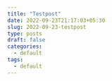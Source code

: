 ```yaml
---
title: "Testpost"
date: 2022-09-23T21:17:03+05:30
slug: 2022-09-23-testpost
type: posts
draft: false
categories:
  - default
tags:
  - default
---
```

